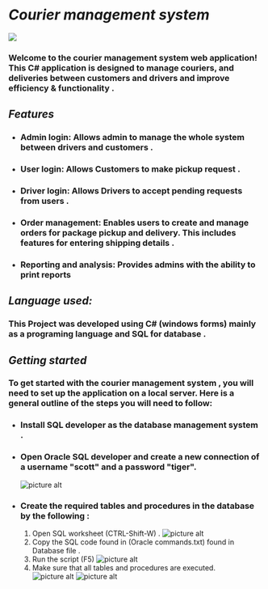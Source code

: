# ***Courier management system***
![](https://github.com/abdalla-am/Courier-Management-System/blob/master/Readme_img/EIG1.gif)

### Welcome to the courier management system web application! This C# application is designed to manage couriers, and deliveries between customers and drivers and improve efficiency & functionality .

## ***Features***

- ### Admin login: Allows admin to manage the whole system between drivers and customers .

* ### User login: Allows Customers to make pickup request .

* ### Driver login: Allows Drivers to accept pending requests from users .



* ### Order management: Enables users to create and manage orders for package pickup and delivery. This includes features for entering shipping details .


* ### Reporting and analysis: Provides admins with the ability to print reports

## ***Language used:***

### This Project was developed using C# (windows forms) mainly as a programing language and SQL for database .

## ***Getting started***

### To get started with the courier management system , you will need to set up the application on a local server. Here is a general outline of the steps you will need to follow:

- ### Install SQL developer as the database management system .
* ### Open Oracle SQL developer and create a new connection of a username "scott" and a password "tiger".
    ![picture alt](https://github.com/abdalla-am/Courier-Management-System/blob/master/Readme_img/new%20connection.png "create new connection")
* ### Create the required tables and procedures in the database by the following :
    1. Open SQL worksheet (CTRL-Shift-W) .
      ![picture alt](https://github.com/abdalla-am/Courier-Management-System/blob/master/Readme_img/1.png "SQL worksheet")
    2. Copy the SQL code found in (Oracle commands.txt) found in Database file .
    3. Run the script (F5)
       ![picture alt](https://github.com/abdalla-am/Courier-Management-System/blob/master/Readme_img/3.png "Run script")
    4. Make sure that all tables and procedures are executed.                                                                                                                        
       ![picture alt](https://github.com/abdalla-am/Courier-Management-System/blob/master/Readme_img/4.1.png "Tables")
       ![picture alt](https://github.com/abdalla-am/Courier-Management-System/blob/master/Readme_img/4.2.png "Procedures")
    

  



